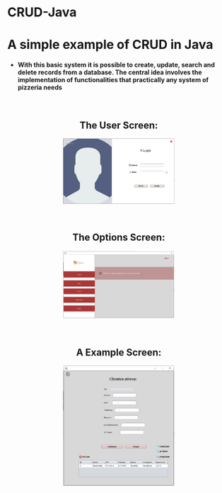 # CRUD-Java
<h1>A simple example of CRUD in Java</h1>

<h4><ul><li>With this basic system it is possible to create, update, search and delete records from a database. The central idea involves the implementation of functionalities that practically any system of pizzeria needs</li></ul></h4>

<br>

<div>
  <h2 align="center">The User Screen:</h2>
  <p align="center">
    <img src="application-details/user-scrren.jpg" width="50%" height="50%">
  </p>
</div>

<br>

<div>
  <h2 align="center">The Options Screen:</h2>
  <p align="center">
    <img src="application-details/options-screen.jpg" width="50%" height="50%">
  </p>
</div>

<br> 

<div>
  <h2 align="center">A Example Screen:</h2>
  <p align="center">
    <img src="application-details/example-screen.jpg" width="50%" height="50%">
  </p>
</div>
